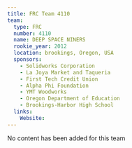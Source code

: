 ```yaml
---
title: FRC Team 4110
team:
  type: FRC
  number: 4110
  name: DEEP SPACE NINERS
  rookie_year: 2012
  location: brookings, Oregon, USA
  sponsors:
    - Solidworks Corporation
    - La Joya Market and Taqueria
    - First Tech Credit Union
    - Alpha Phi Foundation
    - YMT Woodworks
    - Oregon Department of Education
    - Brookings-Harbor High School
  links:
    Website: 
---
```

No content has been added for this team